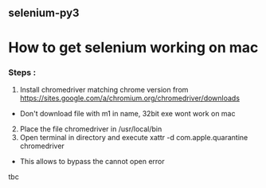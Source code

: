 ## selenium-py3 <br/>
# How to get selenium working on mac


### Steps :

1) Install chromedriver matching chrome version from https://sites.google.com/a/chromium.org/chromedriver/downloads
* Don't download file with m1 in name, 32bit exe wont work on mac 

2) Place the file chromedriver in /usr/local/bin
3) Open terminal in directory and execute xattr -d com.apple.quarantine chromedriver 
* This allows to bypass the cannot open error

tbc
